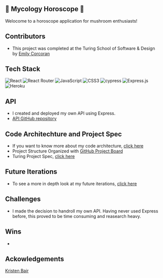 ## 🌱 Mycology Horoscope 🍄

Welocome to a horoscope application for mushroom enthusiasts!

## Contributors
- This project was completed at the Turing School of Software & Design by [Emily Corcoran](https://github.com/Emily-Cathleen)

## Tech Stack

![React](https://img.shields.io/badge/react-%2320232a.svg?style=for-the-badge&logo=react&logoColor=%purple)
![React Router](https://img.shields.io/badge/React_Router-CA4245?style=for-the-badge&logo=react-router&logoColor=white)
![JavaScript](https://img.shields.io/badge/javascript-%23323330.svg?style=for-the-badge&logo=javascript&logoColor=%23F7DF1E)
![CSS3](https://img.shields.io/badge/css3-%231572B6.svg?style=for-the-badge&logo=css3&logoColor=white)
![cypress](https://img.shields.io/badge/-cypress-%23E5E5E5?style=for-the-badge&logo=cypress&logoColor=058a5e)
![Express.js](https://img.shields.io/badge/express.js-%23404d59.svg?style=for-the-badge&logo=express&logoColor=%2361DAFB)
![Heroku](https://img.shields.io/badge/heroku-%23430098.svg?style=for-the-badge&logo=heroku&logoColor=white)

## API
- I created and deployed my own API using Express.
- [API GitHub repository](https://github.com/Emily-Cathleen/showcase-api)

## Code Architechture and Project Spec
- If you want to know more about my code architecture, [click here](https://gist.github.com/Emily-Cathleen/b6c1acc42347e48c56e3da46d8f00f3c)
- Project Structure Organized with [GitHub Project Board](https://github.com/Emily-Cathleen/Showcase/projects/1)
- Turing Project Spec, [click here](https://frontend.turing.edu/projects/module-3/showcase.html)

## Future Iterations
 - To see a more in depth look at my future iterations, [click here](https://gist.github.com/Emily-Cathleen/bf2822d164dc04d02348792c0dc3c0ca)

## Challenges
- I made the decision to handroll my own API. Having never used Express before, this proved to be time consuming and reasearch heavy.

## Wins
- 

## Ackowledgements
[Kristen Bair](https://github.com/kristenmb)

